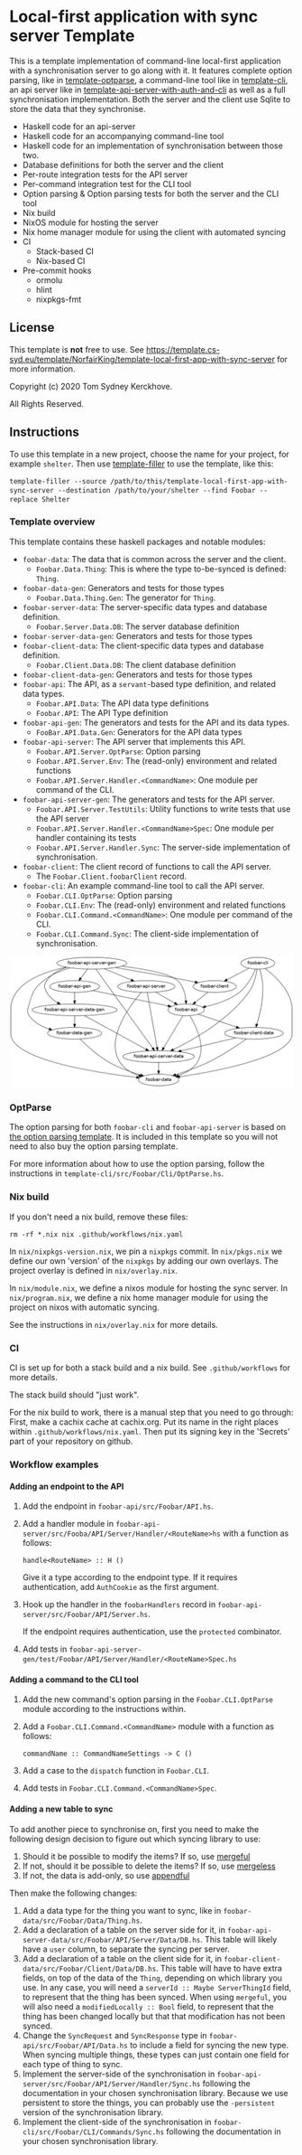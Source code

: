 # Local-first application with sync server Template

This is a template implementation of command-line local-first application with a synchronisation server to go along with it.
It features complete option parsing, like in [template-optparse](https://github.com/NorfairKing/template-optparse), a command-line tool like in [template-cli](https://github.com/NorfairKing/template-cli), an api server like in [template-api-server-with-auth-and-cli](https://github.com/NorfairKing/template-api-server-with-auth-and-cli) as well as a full synchronisation implementation.
Both the server and the client use Sqlite to store the data that they synchronise.

* Haskell code for an api-server
* Haskell code for an accompanying command-line tool
* Haskell code for an implementation of synchronisation between those two.
* Database definitions for both the server and the client
* Per-route integration tests for the API server
* Per-command integration test for the CLI tool
* Option parsing & Option parsing tests for both the server and the CLI tool
* Nix build
* NixOS module for hosting the server
* Nix home manager module for using the client with automated syncing
* CI
  * Stack-based CI
  * Nix-based CI
* Pre-commit hooks
  * ormolu
  * hlint
  * nixpkgs-fmt

## License

This template is **not** free to use.
See https://template.cs-syd.eu/template/NorfairKing/template-local-first-app-with-sync-server for more information.

Copyright (c) 2020 Tom Sydney Kerckhove.

All Rights Reserved.

## Instructions

To use this template in a new project, choose the name for your project, for example `shelter`.
Then use [template-filler](https://github.com/NorfairKing/template-filler) to use the template, like this:

```
template-filler --source /path/to/this/template-local-first-app-with-sync-server --destination /path/to/your/shelter --find Foobar --replace Shelter
```

### Template overview

This template contains these haskell packages and notable modules:

- `foobar-data`: The data that is common across the server and the client.
  - `Foobar.Data.Thing`: This is where the type to-be-synced is defined: `Thing`.
- `foobar-data-gen`: Generators and tests for those types
  - `Foobar.Data.Thing.Gen`: The generator for `Thing`.
- `foobar-server-data`: The server-specific data types and database definition.
  - `Foobar.Server.Data.DB`: The server database definition
- `foobar-server-data-gen`: Generators and tests for those types
- `foobar-client-data`: The client-specific data types and database definition.
  - `Foobar.Client.Data.DB`: The client database definition
- `foobar-client-data-gen`: Generators and tests for those types
- `foobar-api`: The API, as a `servant`-based type definition, and related data types.
  - `Foobar.API.Data`: The API data type definitions
  - `Foobar.API`: The API Type definition
- `foobar-api-gen`: The generators and tests for the API and its data types.
  - `FooBar.API.Data.Gen`: Generators for the API data types
- `foobar-api-server`: The API server that implements this API.
  - `Foobar.API.Server.OptParse`: Option parsing
  - `Foobar.API.Server.Env`: The (read-only) environment and related functions
  - `Foobar.API.Server.Handler.<CommandName>`: One module per command of the CLI.
- `foobar-api-server-gen`: The generators and tests for the API server.
  - `Foobar.API.Server.TestUtils`: Utility functions to write tests that use the API server
  - `Foobar.API.Server.Handler.<CommandName>Spec`: One module per handler containing its tests
  - `Foobar.API.Server.Handler.Sync`: The server-side implementation of synchronisation.
- `foobar-client`: The client record of functions to call the API server.
  - The `Foobar.Client.foobarClient` record.
- `foobar-cli`: An example command-line tool to call the API server.
  - `Foobar.CLI.OptParse`: Option parsing
  - `Foobar.CLI.Env`: The (read-only) environment and related functions
  - `Foobar.CLI.Command.<CommandName>`: One module per command of the CLI.
  - `Foobar.CLI.Command.Sync`: The client-side implementation of synchronisation.

![Dependency graph](dependencies.png)

### OptParse

The option parsing for both `foobar-cli` and `foobar-api-server` is based on [the option parsing template](https://github.com/NorfairKing/template-optparse).
It is included in this template so you will not need to also buy the option parsing template.

For more information about how to use the option parsing, follow the instructions in `template-cli/src/Foobar/Cli/OptParse.hs`.

### Nix build

If you don't need a nix build, remove these files:

```
rm -rf *.nix nix .github/workflows/nix.yaml
```

In `nix/nixpkgs-version.nix`, we pin a `nixpkgs` commit.
In `nix/pkgs.nix` we define our own 'version' of the `nixpkgs` by adding our own overlays.
The project overlay is defined in `nix/overlay.nix`.

In `nix/module.nix`, we define a nixos module for hosting the sync server.
In `nix/program.nix`, we define a nix home manager module for using the project on nixos with automatic syncing.

See the instructions in `nix/overlay.nix` for more details.

### CI

CI is set up for both a stack build and a nix build.
See `.github/workflows` for more details.

The stack build should "just work".

For the nix build to work, there is a manual step that you need to go through:
First, make a cachix cache at cachix.org.
Put its name in the right places within `.github/workflows/nix.yaml`.
Then put its signing key in the 'Secrets' part of your repository on github.

### Workflow examples

#### Adding an endpoint to the API

1. Add the endpoint in `foobar-api/src/Foobar/API.hs`.
2. Add a handler module in `foobar-api-server/src/Fooba/API/Server/Handler/<RouteName>hs` with a function as follows:

   ```
   handle<RouteName> :: H ()
   ```

   Give it a type according to the endpoint type.
   If it requires authentication, add `AuthCookie` as the first argument.

3. Hook up the handler in the `foobarHandlers` record in `foobar-api-server/src/Foobar/API/Server.hs`.

   If the endpoint requires authentication, use the `protected` combinator.

4. Add tests in `foobar-api-server-gen/test/Foobar/API/Server/Handler/<RouteName>Spec.hs`

#### Adding a command to the CLI tool

1. Add the new command's option parsing in the `Foobar.CLI.OptParse` module according to the instructions within.

2. Add a `Foobar.CLI.Command.<CommandName>` module with a function as follows:

   ```
   commandName :: CommandNameSettings -> C ()
   ```

3. Add a case to the `dispatch` function in `Foobar.CLI`.
4. Add tests in `Foobar.CLI.Command.<CommandName>Spec`.

#### Adding a new table to sync

To add another piece to synchronise on, first you need to make the following design decision to figure out which syncing library to use:

1. Should it be possible to modify the items? If so, use [mergeful](https://github.com/NorfairKing/mergeful)
2. If not, should it be possible to delete the items? If so, use [mergeless](https://github.com/NorfairKing/mergeless)
3. If not, the data is add-only, so use [appendful](https://github.com/NorfairKing/appendful)

Then  make the following changes:

1. Add a data type for the thing you want to sync, like in `foobar-data/src/Foobar/Data/Thing.hs`.
2. Add a declaration of a table on the server side for it, in `foobar-api-server-data/src/Foobar/API/Server/Data/DB.hs`.
   This table will likely have a `user` column, to separate the syncing per server.
3. Add a declaration of a table on the client side for it, in `foobar-client-data/src/Foobar/Client/Data/DB.hs`.
   This table will have to have extra fields, on top of the data of the `Thing`, depending on which library you use.
   In any case, you will need a `serverId :: Maybe ServerThingId` field, to represent that the thing has been synced.
   When using `mergeful`, you will also need a `modifiedLocally :: Bool` field, to represent that the thing has been changed locally but that that modification has not been synced.
4. Change the `SyncRequest` and `SyncResponse` type in `foobar-api/src/Foobar/API/Data.hs` to include a field for syncing the new type.
   When syncing multiple things, these types can just contain one field for each type of thing to sync.
5. Implement the server-side of the synchronisation in `foobar-api-server/src/Foobar/API/Server/Handler/Sync.hs` following the documentation in your chosen synchronisation library.
   Because we use persistent to store the things, you can probably use the `-persistent` version of the synchronisation library.
6. Implement the client-side of the synchronisation in `foobar-cli/src/Foobar/CLI/Commands/Sync.hs` following the documentation in your chosen synchronisation library.
